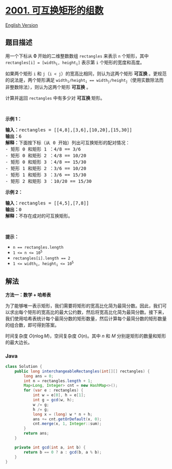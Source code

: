 # [2001. 可互换矩形的组数](https://leetcode.cn/problems/number-of-pairs-of-interchangeable-rectangles)

[English Version](/solution/2000-2099/2001.Number%20of%20Pairs%20of%20Interchangeable%20Rectangles/README_EN.md)

## 题目描述

<p>用一个下标从 <strong>0</strong> 开始的二维整数数组&nbsp;<code>rectangles</code> 来表示 <code>n</code> 个矩形，其中 <code>rectangles[i] = [width<sub>i</sub>, height<sub>i</sub>]</code> 表示第 <code>i</code> 个矩形的宽度和高度。</p>

<p>如果两个矩形 <code>i</code> 和 <code>j</code>（<code>i &lt; j</code>）的宽高比相同，则认为这两个矩形 <strong>可互换</strong> 。更规范的说法是，两个矩形满足&nbsp;<code>width<sub>i</sub>/height<sub>i</sub> == width<sub>j</sub>/height<sub>j</sub></code>（使用实数除法而非整数除法），则认为这两个矩形 <strong>可互换</strong> 。</p>

<p>计算并返回&nbsp;<code>rectangles</code> 中有多少对 <strong>可互换 </strong>矩形。</p>

<p>&nbsp;</p>

<p><strong>示例 1：</strong></p>

<pre>
<strong>输入：</strong>rectangles = [[4,8],[3,6],[10,20],[15,30]]
<strong>输出：</strong>6
<strong>解释：</strong>下面按下标（从 0 开始）列出可互换矩形的配对情况：
- 矩形 0 和矩形 1 ：4/8 == 3/6
- 矩形 0 和矩形 2 ：4/8 == 10/20
- 矩形 0 和矩形 3 ：4/8 == 15/30
- 矩形 1 和矩形 2 ：3/6 == 10/20
- 矩形 1 和矩形 3 ：3/6 == 15/30
- 矩形 2 和矩形 3 ：10/20 == 15/30
</pre>

<p><strong>示例 2：</strong></p>

<pre>
<strong>输入：</strong>rectangles = [[4,5],[7,8]]
<strong>输出：</strong>0
<strong>解释：</strong>不存在成对的可互换矩形。
</pre>

<p>&nbsp;</p>

<p><strong>提示：</strong></p>

<ul>
	<li><code>n == rectangles.length</code></li>
	<li><code>1 &lt;= n &lt;= 10<sup>5</sup></code></li>
	<li><code>rectangles[i].length == 2</code></li>
	<li><code>1 &lt;= width<sub>i</sub>, height<sub>i</sub> &lt;= 10<sup>5</sup></code></li>
</ul>

## 解法

**方法一：数学 + 哈希表**

为了能够唯一表示矩形，我们需要将矩形的宽高比化简为最简分数。因此，我们可以求出每个矩形的宽高比的最大公约数，然后将宽高比化简为最简分数。接下来，我们使用哈希表统计每个最简分数的矩形数量，然后计算每个最简分数的矩形数量的组合数，即可得到答案。

时间复杂度 $O(n \log M)$，空间复杂度 $O(n)$。其中 $n$ 和 $M$ 分别是矩形的数量和矩形的最大边长。

### **Java**

```java
class Solution {
    public long interchangeableRectangles(int[][] rectangles) {
        long ans = 0;
        int n = rectangles.length + 1;
        Map<Long, Integer> cnt = new HashMap<>();
        for (var e : rectangles) {
            int w = e[0], h = e[1];
            int g = gcd(w, h);
            w /= g;
            h /= g;
            long x = (long) w * n + h;
            ans += cnt.getOrDefault(x, 0);
            cnt.merge(x, 1, Integer::sum);
        }
        return ans;
    }

    private int gcd(int a, int b) {
        return b == 0 ? a : gcd(b, a % b);
    }
}
```
